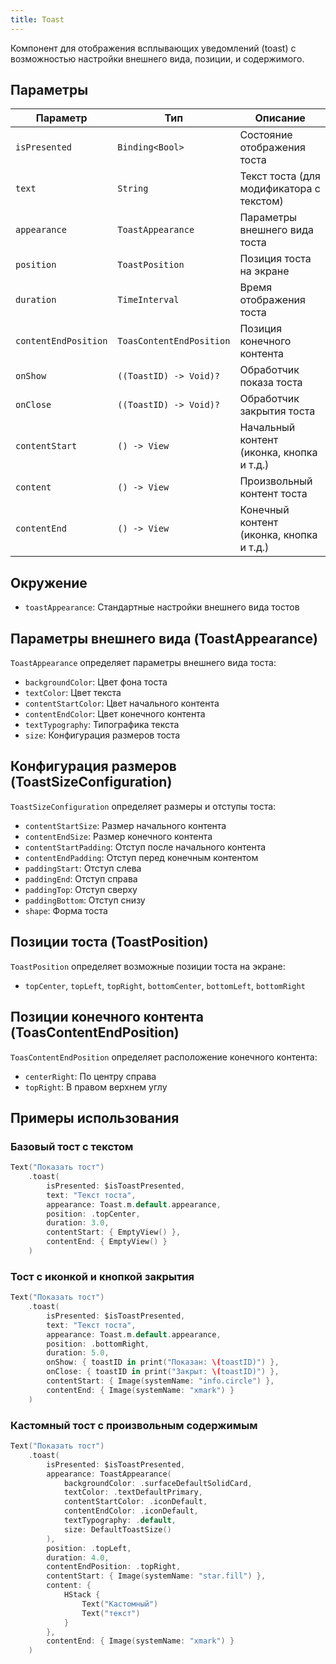 ```yaml
---
title: Toast
---
```


Компонент для отображения всплывающих уведомлений (toast) с возможностью настройки внешнего вида, позиции, и содержимого.

## Параметры

| Параметр | Тип | Описание |
|----------|-----|-----------|
| `isPresented` | `Binding<Bool>` | Состояние отображения тоста |
| `text` | `String` | Текст тоста (для модификатора с текстом) |
| `appearance` | `ToastAppearance` | Параметры внешнего вида тоста |
| `position` | `ToastPosition` | Позиция тоста на экране |
| `duration` | `TimeInterval` | Время отображения тоста |
| `contentEndPosition` | `ToasContentEndPosition` | Позиция конечного контента |
| `onShow` | `((ToastID) -> Void)?` | Обработчик показа тоста |
| `onClose` | `((ToastID) -> Void)?` | Обработчик закрытия тоста |
| `contentStart` | `() -> View` | Начальный контент (иконка, кнопка и т.д.) |
| `content` | `() -> View`| Произвольный контент тоста |
| `contentEnd` | `() -> View` | Конечный контент (иконка, кнопка и т.д.) |

## Окружение

- `toastAppearance`: Стандартные настройки внешнего вида тостов

## Параметры внешнего вида (ToastAppearance)

`ToastAppearance` определяет параметры внешнего вида тоста:

- `backgroundColor`: Цвет фона тоста
- `textColor`: Цвет текста
- `contentStartColor`: Цвет начального контента
- `contentEndColor`: Цвет конечного контента
- `textTypography`: Типографика текста
- `size`: Конфигурация размеров тоста

## Конфигурация размеров (ToastSizeConfiguration)

`ToastSizeConfiguration` определяет размеры и отступы тоста:

- `contentStartSize`: Размер начального контента
- `contentEndSize`: Размер конечного контента
- `contentStartPadding`: Отступ после начального контента
- `contentEndPadding`: Отступ перед конечным контентом
- `paddingStart`: Отступ слева
- `paddingEnd`: Отступ справа
- `paddingTop`: Отступ сверху
- `paddingBottom`: Отступ снизу
- `shape`: Форма тоста

## Позиции тоста (ToastPosition)

`ToastPosition` определяет возможные позиции тоста на экране:

- `topCenter`, `topLeft`, `topRight`, `bottomCenter`, `bottomLeft`, `bottomRight`

## Позиции конечного контента (ToasContentEndPosition)

`ToasContentEndPosition` определяет расположение конечного контента:

- `centerRight`: По центру справа
- `topRight`: В правом верхнем углу

## Примеры использования

### Базовый тост с текстом
```swift
Text("Показать тост")
    .toast(
        isPresented: $isToastPresented,
        text: "Текст тоста",
        appearance: Toast.m.default.appearance,
        position: .topCenter,
        duration: 3.0,
        contentStart: { EmptyView() },
        contentEnd: { EmptyView() }
    )
```

### Тост с иконкой и кнопкой закрытия
```swift
Text("Показать тост")
    .toast(
        isPresented: $isToastPresented,
        text: "Текст тоста",
        appearance: Toast.m.default.appearance,
        position: .bottomRight,
        duration: 5.0,
        onShow: { toastID in print("Показан: \(toastID)") },
        onClose: { toastID in print("Закрыт: \(toastID)") },
        contentStart: { Image(systemName: "info.circle") },
        contentEnd: { Image(systemName: "xmark") }
    )
```

### Кастомный тост с произвольным содержимым
```swift
Text("Показать тост")
    .toast(
        isPresented: $isToastPresented,
        appearance: ToastAppearance(
            backgroundColor: .surfaceDefaultSolidCard,
            textColor: .textDefaultPrimary,
            contentStartColor: .iconDefault,
            contentEndColor: .iconDefault,
            textTypography: .default,
            size: DefaultToastSize()
        ),
        position: .topLeft,
        duration: 4.0,
        contentEndPosition: .topRight,
        contentStart: { Image(systemName: "star.fill") },
        content: { 
            HStack {
                Text("Кастомный")
                Text("текст")
            }
        },
        contentEnd: { Image(systemName: "xmark") }
    )
``` 
